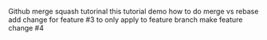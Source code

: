 Github merge squash tutorinal
this tutorial demo how to do merge vs rebase
add change for feature #3 to only apply to feature branch
make feature change #4